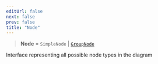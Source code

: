 ```yaml
---
editUrl: false
next: false
prev: false
title: "Node"
---
```


> **Node** = `SimpleNode` \| [`GroupNode`](/api/types/groupnode/)

Interface representing all possible node types in the diagram
